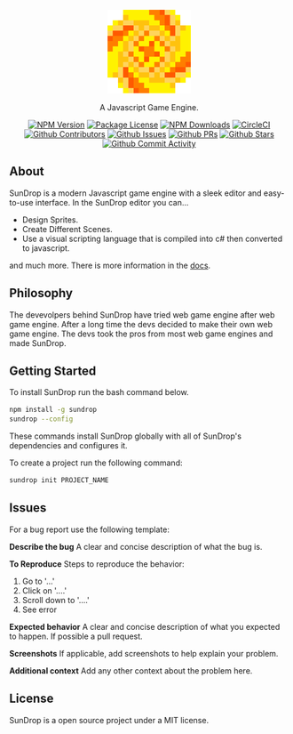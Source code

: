 <p align="center">
	<a href="https://gapplecider.github.io/SunDrop/" target="_blank"><img src="Logo.png" width="150" height=150" alt="SunDrop Logo"/></a>
</p>


<p align="center">
	A Javascript Game Engine.
	<p align="center">
		<a href="https://www.npmjs.com/sundrop" target="_blank"><img src="https://img.shields.io/npm/v/sundrop" alt="NPM Version" /></a>
		<a href="https://www.npmjs.com/sundrop" target="_blank"><img src="https://img.shields.io/npm/l/sundrop" alt="Package License" /></a>
		<a href="https://www.npmjs.com/sundrop" target="_blank"><img src="https://img.shields.io/npm/dm/sundrop" alt="NPM Downloads" /></a>
		<a href="https://circleci.com/gh/GappleCider/SunDrop" target="_blank"><img src="https://img.shields.io/circleci/build/github/GappleCider/SunDrop/main" alt="CircleCI" /></a>
		<a href="https://github.com/GappleCider/SunDrop/graphs/contributors" target="_blank"><img src="https://img.shields.io/github/contributors/GappleCider/SunDrop" alt="Github Contributors" /></a>
    	<a href="https://github.com/GappleCider/SunDrop/issues" target="_blank"><img src="https://img.shields.io/github/issues/GappleCider/SunDrop?color=blue" alt="Github Issues" /></a>
	   <a href="https://github.com/GappleCider/SunDrop/pulls" target="_blank"><img src="https://img.shields.io/github/issues-pr-raw/GappleCider/SunDrop" alt="Github PRs" /></a>
      <a href="https://github.com/GappleCider/SunDrop" target="_blank" /><img src="https://img.shields.io/github/stars/GappleCider/SunDrop" alt="Github Stars" /></a>
      <a href="https://github.com/GappleCider/SunDrop/graphs/commit-activity" target="_blank"><img src="https://img.shields.io/github/commit-activity/m/GappleCider/SunDrop" alt="Github Commit Activity" /></a>
   </p>
</p>


## About

SunDrop is a modern Javascript game engine with a sleek editor and easy-to-use interface. In the SunDrop editor you can...

* Design Sprites.
* Create Different Scenes.
* Use a visual scripting language that is compiled into c# then converted to javascript.

and much more. There is more information in the [docs](https://gapplecider.github.io/SunDrop/).


## Philosophy 

The devevolpers behind SunDrop have tried web game engine after web game engine. After a long time the devs decided to make their own web game engine. The devs took the pros from most web game engines and made SunDrop.


## Getting Started

To install SunDrop run the bash command below.

```bash
npm install -g sundrop
sundrop --config
```

These commands install SunDrop globally with all of SunDrop's dependencies and configures it.

To create a project run the following command:
```bash
sundrop init PROJECT_NAME
```


## Issues 
 
 For a bug report use the following template:

**Describe the bug**
A clear and concise description of what the bug is.

**To Reproduce**
Steps to reproduce the behavior:

1. Go to '...'
2. Click on '....'
3. Scroll down to '....'
4. See error

**Expected behavior**
A clear and concise description of what you expected to happen. If possible a pull request.

**Screenshots**
If applicable, add screenshots to help explain your problem.

**Additional context**
Add any other context about the problem here.


## License
SunDrop is a open source project under a MIT license.
